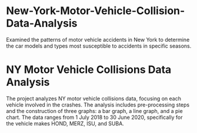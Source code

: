 # New-York-Motor-Vehicle-Collision-Data-Analysis
Examined the patterns of motor vehicle accidents in New York to determine the car models and types most susceptible to accidents in specific seasons.
# NY Motor Vehicle Collisions Data Analysis

The project analyzes NY motor vehicle collisions data, focusing on each vehicle involved in the crashes. The analysis includes pre-processing steps and the construction of three graphs: a bar graph, a line graph, and a pie chart. The data ranges from 1 July 2018 to 30 June 2020, specifically for the vehicle makes HOND, MERZ, ISU, and SUBA.

